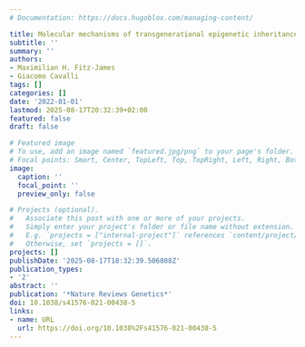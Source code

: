 ```yaml
---
# Documentation: https://docs.hugoblox.com/managing-content/

title: Molecular mechanisms of transgenerational epigenetic inheritance
subtitle: ''
summary: ''
authors:
- Maximilian H. Fitz-James
- Giacomo Cavalli
tags: []
categories: []
date: '2022-01-01'
lastmod: 2025-08-17T20:32:39+02:00
featured: false
draft: false

# Featured image
# To use, add an image named `featured.jpg/png` to your page's folder.
# Focal points: Smart, Center, TopLeft, Top, TopRight, Left, Right, BottomLeft, Bottom, BottomRight.
image:
  caption: ''
  focal_point: ''
  preview_only: false

# Projects (optional).
#   Associate this post with one or more of your projects.
#   Simply enter your project's folder or file name without extension.
#   E.g. `projects = ["internal-project"]` references `content/project/deep-learning/index.md`.
#   Otherwise, set `projects = []`.
projects: []
publishDate: '2025-08-17T18:32:39.506808Z'
publication_types:
- '2'
abstract: ''
publication: '*Nature Reviews Genetics*'
doi: 10.1038/s41576-021-00438-5
links:
- name: URL
  url: https://doi.org/10.1038%2Fs41576-021-00438-5
---
```

